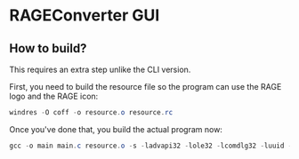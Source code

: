 # RAGEConverter GUI

## How to build?

This requires an extra step unlike the CLI version.

First, you need to build the resource file so the program can use the RAGE logo and the RAGE icon:

```ps1
windres -O coff -o resource.o resource.rc
```

Once you've done that, you build the actual program now:

```ps1
gcc -o main main.c resource.o -s -ladvapi32 -lole32 -lcomdlg32 -luuid -mwindows
```
